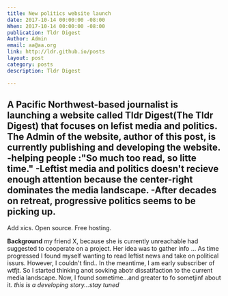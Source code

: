 ```yaml
---
title: New politics website launch
date: 2017-10-14 00:00:00 -08:00
When: 2017-10-14 00:00:00 -08:00
publication: Tldr Digest
Author: Admin
email: aa@aa.org
link: http://ldr.github.io/posts
layout: post
category: posts
description: Tldr Digest

---
```

**A Pacific Northwest-based** journalist is launching a website called Tldr Digest(The Tldr Digest) that focuses on lefist media and politics. The Admin of the website, author of this post, is currently publishing and developing the website. 
-helping people :"So much too read, so litte time."
-Leftist media and politics doesn't recieve enough attention because the center-right dominates the media landscape. 
-After decades on retreat, progressive politics seems to be picking up. 
- 
Add xics. Open source. Free hosting. 

**Background** my friend X, because she is currently unreachable had suggested to cooperate on a project. Her idea was to gather info ...
As time progressed I found myself wanting to read leftist news and take on political issurs. However, I couldn't find..
In the meantime, I am early subscriber of wtfjt. So I started thinking anot sovking abotr dissatifaction to the current media landscape. Now, I found sometime...and greater to fo sometjinf about it.
*this is a developing story...stay tuned*
